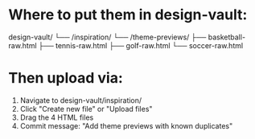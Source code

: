 # Where to put them in design-vault:

design-vault/
└── /inspiration/
    └── /theme-previews/
        ├── basketball-raw.html
        ├── tennis-raw.html
        ├── golf-raw.html
        └── soccer-raw.html

# Then upload via:
1. Navigate to design-vault/inspiration/
2. Click "Create new file" or "Upload files"
3. Drag the 4 HTML files
4. Commit message: "Add theme previews with known duplicates"
